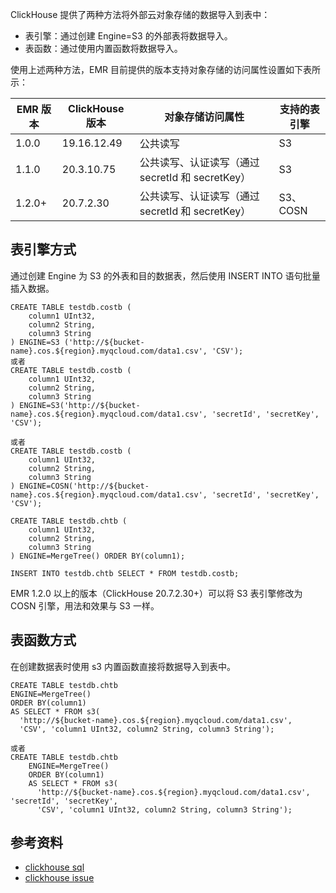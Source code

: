 ClickHouse 提供了两种方法将外部云对象存储的数据导入到表中：
- 表引擎：通过创建 Engine=S3 的外部表将数据导入。
- 表函数：通过使用内置函数将数据导入。

使用上述两种方法，EMR 目前提供的版本支持对象存储的访问属性设置如下表所示：

|EMR 版本|	ClickHouse 版本	|对象存储访问属性	|支持的表引擎|
|---------|---------|---------|----|
|1.0.0	|19.16.12.49	|公共读写|	S3|
|1.1.0	|20.3.10.75|	公共读写、认证读写（通过 secretId 和 secretKey）	|S3|
|1.2.0+	|20.7.2.30	|公共读写、认证读写（通过 secretId 和 secretKey）	|S3、COSN|


## 表引擎方式
通过创建 Engine 为 S3 的外表和目的数据表，然后使用 INSERT INTO 语句批量插入数据。
```
CREATE TABLE testdb.costb (
    column1 UInt32, 
    column2 String,
    column3 String
) ENGINE=S3 ('http://${bucket-name}.cos.${region}.myqcloud.com/data1.csv', 'CSV');
或者
CREATE TABLE testdb.costb (
    column1 UInt32, 
    column2 String,
    column3 String
) ENGINE=S3('http://${bucket-name}.cos.${region}.myqcloud.com/data1.csv', 'secretId', 'secretKey', 'CSV');

或者
CREATE TABLE testdb.costb (
    column1 UInt32, 
    column2 String,
    column3 String
) ENGINE=COSN('http://${bucket-name}.cos.${region}.myqcloud.com/data1.csv', 'secretId', 'secretKey', 'CSV');

CREATE TABLE testdb.chtb (
    column1 UInt32, 
    column2 String, 
    column3 String
) ENGINE=MergeTree() ORDER BY(column1);

INSERT INTO testdb.chtb SELECT * FROM testdb.costb;
```
EMR 1.2.0 以上的版本（ClickHouse 20.7.2.30+）可以将 S3 表引擎修改为 COSN 引擎，用法和效果与 S3 一样。

## 表函数方式
在创建数据表时使用 s3 内置函数直接将数据导入到表中。
```
CREATE TABLE testdb.chtb
ENGINE=MergeTree() 
ORDER BY(column1) 
AS SELECT * FROM s3(
  'http://${bucket-name}.cos.${region}.myqcloud.com/data1.csv', 
  'CSV', 'column1 UInt32, column2 String, column3 String');
  
或者
CREATE TABLE testdb.chtb
    ENGINE=MergeTree() 
    ORDER BY(column1) 
    AS SELECT * FROM s3(
      'http://${bucket-name}.cos.${region}.myqcloud.com/data1.csv', 'secretId', 'secretKey',
      'CSV', 'column1 UInt32, column2 String, column3 String');

```

## 参考资料
- [clickhouse sql](https://clickhouse.tech/docs/en/query_language/create/)
- [clickhouse issue](https://github.com/ClickHouse/ClickHouse/issues/1394)

